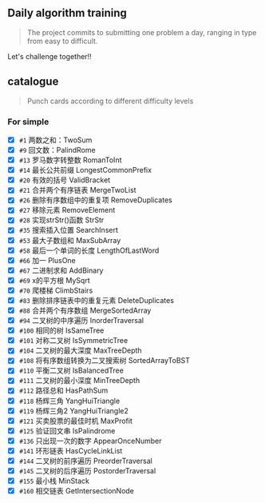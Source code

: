 ## Daily algorithm training

> The project commits to submitting one problem
> a day, ranging in type from easy to difficult.

Let's challenge together!!

## catalogue

> Punch cards according to different difficulty levels

### For simple

- [x] `#1` 两数之和：TwoSum
- [x] `#9` 回文数：PalindRome
- [x] `#13` 罗马数字转整数 RomanToInt
- [x] `#14` 最长公共前缀 LongestCommonPrefix
- [x] `#20` 有效的括号 ValidBracket
- [x] `#21` 合并两个有序链表 MergeTwoList
- [x] `#26` 删除有序数组中的重复项 RemoveDuplicates
- [x] `#27` 移除元素 RemoveElement
- [x] `#28` 实现strStr()函数 StrStr
- [x] `#35` 搜索插入位置 SearchInsert
- [x] `#53` 最大子数组和 MaxSubArray
- [x] `#58` 最后一个单词的长度 LengthOfLastWord
- [x] `#66` 加一 PlusOne
- [x] `#67` 二进制求和 AddBinary
- [x] `#69` x的平方根 MySqrt
- [x] `#70` 爬楼梯 ClimbStairs
- [x] `#83` 删除排序链表中的重复元素 DeleteDuplicates
- [x] `#88` 合并两个有序数组 MergeSortedArray
- [x] `#94` 二叉树的中序遍历 InorderTraversal
- [x] `#100` 相同的树 IsSameTree
- [x] `#101` 对称二叉树 IsSymmetricTree
- [x] `#104` 二叉树的最大深度 MaxTreeDepth
- [x] `#108` 将有序数组转换为二叉搜索树 SortedArrayToBST
- [x] `#110` 平衡二叉树 IsBalancedTree
- [x] `#111` 二叉树的最小深度 MinTreeDepth
- [x] `#112` 路径总和 HasPathSum
- [x] `#118` 杨辉三角 YangHuiTriangle
- [x] `#119` 杨辉三角2 YangHuiTriangle2
- [x] `#121` 买卖股票的最佳时机 MaxProfit
- [x] `#125` 验证回文串 IsPalindrome
- [x] `#136` 只出现一次的数字 AppearOnceNumber
- [x] `#141` 环形链表 HasCycleLinkList
- [x] `#144` 二叉树的前序遍历 PreorderTraversal
- [x] `#145` 二叉树的后序遍历 PostorderTraversal
- [x] `#155` 最小栈 MinStack
- [x] `#160` 相交链表 GetIntersectionNode
